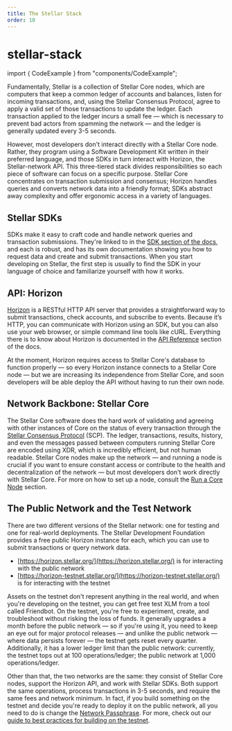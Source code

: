 ```yaml
---
title: The Stellar Stack
order: 10
---
```


# stellar-stack

import { CodeExample } from "components/CodeExample";

Fundamentally, Stellar is a collection of Stellar Core nodes, which are computers that keep a common ledger of accounts and balances, listen for incoming transactions, and, using the Stellar Consensus Protocol, agree to apply a valid set of those transactions to update the ledger. Each transaction applied to the ledger incurs a small fee — which is necessary to prevent bad actors from spamming the network — and the ledger is generally updated every 3-5 seconds.

However, most developers don't interact directly with a Stellar Core node. Rather, they program using a Software Development Kit written in their preferred language, and those SDKs in turn interact with Horizon, the Stellar-network API. This three-tiered stack divides responsibilities so each piece of software can focus on a specific purpose. Stellar Core concentrates on transaction submission and consensus; Horizon handles queries and converts network data into a friendly format; SDKs abstract away complexity and offer ergonomic access in a variety of languages.

## Stellar SDKs

SDKs make it easy to craft code and handle network queries and transaction submissions. They're linked to in the [SDK section of the docs](../software-and-sdks/index.md), and each is robust, and has its own documentation showing you how to request data and create and submit transactions. When you start developing on Stellar, the first step is usually to find the SDK in your language of choice and familiarize yourself with how it works.

## API: Horizon

[Horizon](../../../run-api-server/index.md) is a RESTful HTTP API server that provides a straightforward way to submit transactions, check accounts, and subscribe to events. Because it’s HTTP, you can communicate with Horizon using an SDK, but you can also use your web browser, or simple command line tools like cURL. Everything there is to know about Horizon is documented in the [API Reference](../../api/introduction/index.md) section of the docs.

At the moment, Horizon requires access to Stellar Core's database to function properly — so every Horizon instance connects to a Stellar Core node — but we are increasing its independence from Stellar Core, and soon developers will be able deploy the API without having to run their own node.

## Network Backbone: Stellar Core

The Stellar Core software does the hard work of validating and agreeing with other instances of Core on the status of every transaction through the [Stellar Consensus Protocol](../glossary/scp.md) \(SCP\). The ledger, transactions, results, history, and even the messages passed between computers running Stellar Core are encoded using XDR, which is incredibly efficient, but not human readable. Stellar Core nodes make up the network — and running a node is crucial if you want to ensure constant access or contribute to the health and decentralization of the network — but most developers don't work directly with Stellar Core. For more on how to set up a node, consult the [Run a Core Node](../../../run-core-node/index.md) section.

## The Public Network and the Test Network

There are two different versions of the Stellar network: one for testing and one for real-world deployments. The Stellar Development Foundation provides a free public Horizon instance for each, which you can use to submit transactions or query network data.

* [https://horizon.stellar.org/](https://horizon.stellar.org/) is for interacting with the public network
* [https://horizon-testnet.stellar.org/](https://horizon-testnet.stellar.org/) is for interacting with the testnet

Assets on the testnet don't represent anything in the real world, and when you're developing on the testnet, you can get free test XLM from a tool called Friendbot. On the testnet, you're free to experiment, create, and troubleshoot without risking the loss of funds. It generally upgrades a month before the public network — so if you're using it, you need to keep an eye out for major protocol releases — and unlike the public network — where data persists forever — the testnet gets reset every quarter. Additionally, it has a lower ledger limit than the public network: currently, the testnet tops out at 100 operations/ledger; the public network at 1,000 operations/ledger.

Other than that, the two networks are the same: they consist of Stellar Core nodes, support the Horizon API, and work with Stellar SDKs. Both support the same operations, process transactions in 3-5 seconds, and require the same fees and network minimum. In fact, if you build something on the testnet and decide you're ready to deploy it on the public network, all you need to do is change the [Network Passphrase](../glossary/network-passphrase.md). For more, check out our [guide to best practices for building on the testnet](../glossary/testnet.md).


